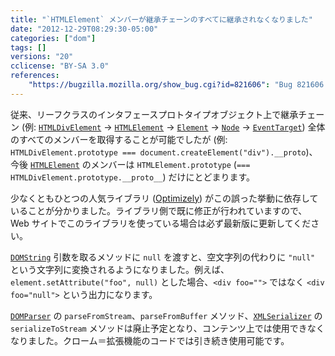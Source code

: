 ```yaml
---
title: "`HTMLElement` メンバーが継承チェーンのすべてに継承されなくなりました"
date: "2012-12-29T08:29:30-05:00"
categories: ["dom"]
tags: []
versions: "20"
cclicense: "BY-SA 3.0"
references:
    "https://bugzilla.mozilla.org/show_bug.cgi?id=821606": "Bug 821606 – Turn on WebIDL bindings for Element and HTMLElement"
---
```

従来、リーフクラスのインタフェースプロトタイプオブジェクト上で継承チェーン (例: [`HTMLDivElement`](https://developer.mozilla.org/ja/docs/Web/API/HTMLDivElement) → [`HTMLElement`](https://developer.mozilla.org/ja/docs/Web/API/HTMLElement) → [`Element`](https://developer.mozilla.org/ja/docs/Web/API/Element) → [`Node`](https://developer.mozilla.org/ja/docs/Web/API/Node) → [`EventTarget`](https://developer.mozilla.org/ja/docs/Web/API/EventTarget)) 全体のすべてのメンバーを取得することが可能でしたが (例: `HTMLDivElement.prototype === document.createElement("div").__proto`)、今後 [`HTMLElement`](https://developer.mozilla.org/ja/docs/Web/API/HTMLElement) のメンバーは `HTMLElement.prototype` (`=== HTMLDivElement.prototype.__proto__`) だけにとどまります。

少なくともひとつの人気ライブラリ ([Optimizely](https://www.optimizely.com/)) がこの誤った挙動に依存していることが分かりました。ライブラリ側で既に修正が行われていますので、Web サイトでこのライブラリを使っている場合は必ず最新版に更新してください。

[`DOMString`](https://developer.mozilla.org/ja/docs/DOM/DOMString) 引数を取るメソッドに `null` を渡すと、空文字列の代わりに `"null"` という文字列に変換されるようになりました。例えば、`element.setAttribute("foo", null)` とした場合、`<div foo="">` ではなく `<div foo="null">` という出力になります。

[`DOMParser`](https://developer.mozilla.org/ja/docs/DOM/DOMParser) の `parseFromStream`、`parseFromBuffer` メソッド、[`XMLSerializer`](https://developer.mozilla.org/ja/docs/XMLSerializer) の `serializeToStream` メソッドは廃止予定となり、コンテンツ上では使用できなくなりました。クローム＝拡張機能のコードでは引き続き使用可能です。
